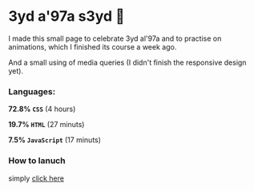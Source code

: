# 3yd a'97a s3yd 🎈

I made this small page to celebrate 3yd al'97a and to practise on animations, which I finished its course a week ago.

And a small using of media queries (I didn't finish the responsive design yet).

### Languages:

**72.8% `CSS`** (4 hours)

**19.7% `HTML`** (27 minuts)

**7.5% `JavaScript`** (17 minuts)

### How to lanuch

simply [click here](https://basemamr.github.io/3yd-a-97a-s3yd)
